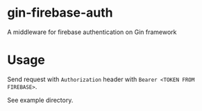 # gin-firebase-auth

A middleware for firebase authentication on Gin framework

# Usage

Send request with `Authorization` header with `Bearer <TOKEN FROM FIREBASE>`.

See example directory.
